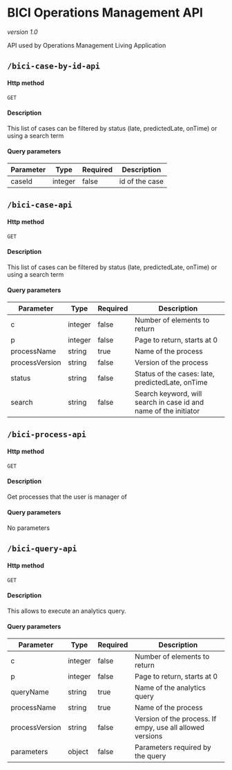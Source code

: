 # BICI Operations Management API

*version 1.0*

API used by Operations Management Living Application

## `/bici-case-by-id-api`
#### Http method
`GET`

#### Description
This list of cases can be filtered by status (late, predictedLate, onTime) or using a search term

#### Query parameters
|Parameter|Type|Required|Description|
|---------|----|--------|-----------|
|caseId|integer|false|id of the case|

## `/bici-case-api`
#### Http method
`GET`

#### Description
This list of cases can be filtered by status (late, predictedLate, onTime) or using a search term

#### Query parameters
|Parameter|Type|Required|Description|
|---------|----|--------|-----------|
|c|integer|false|Number of elements to return|
|p|integer|false|Page to return, starts at 0|
|processName|string|true|Name of the process|
|processVersion|string|false|Version of the process|
|status|string|false|Status of the cases: late, predictedLate, onTime|
|search|string|false|Search keyword, will search in case id and name of the initiator|

## `/bici-process-api`
#### Http method
`GET`

#### Description
Get processes that the user is manager of

#### Query parameters
No parameters

## `/bici-query-api`
#### Http method
`GET`

#### Description
This allows to execute an analytics query.

#### Query parameters
|Parameter|Type|Required|Description|
|---------|----|--------|-----------|
|c|integer|false|Number of elements to return|
|p|integer|false|Page to return, starts at 0|
|queryName|string|true|Name of the analytics query|
|processName|string|true|Name of the process|
|processVersion|string|false|Version of the process. If empy, use all allowed versions|
|parameters|object|false|Parameters required by the query|

